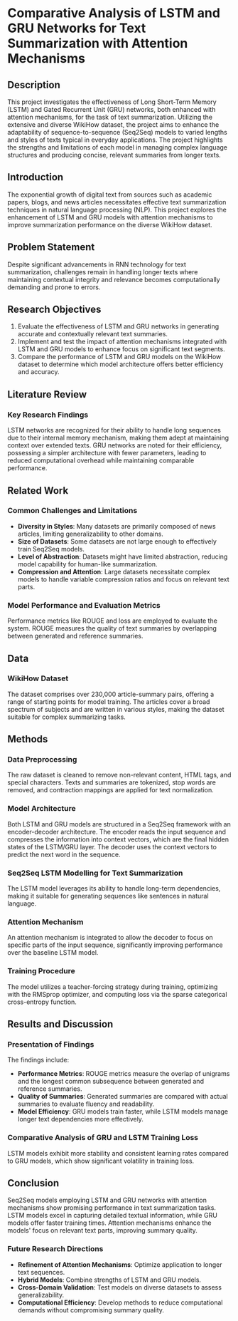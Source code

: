 # Comparative Analysis of LSTM and GRU Networks for Text Summarization with Attention Mechanisms

## Description
This project investigates the effectiveness of Long Short-Term Memory (LSTM) and Gated Recurrent Unit (GRU) networks, both enhanced with attention mechanisms, for the task of text summarization. Utilizing the extensive and diverse WikiHow dataset, the project aims to enhance the adaptability of sequence-to-sequence (Seq2Seq) models to varied lengths and styles of texts typical in everyday applications. The project highlights the strengths and limitations of each model in managing complex language structures and producing concise, relevant summaries from longer texts.

## Introduction
The exponential growth of digital text from sources such as academic papers, blogs, and news articles necessitates effective text summarization techniques in natural language processing (NLP). This project explores the enhancement of LSTM and GRU models with attention mechanisms to improve summarization performance on the diverse WikiHow dataset.

## Problem Statement
Despite significant advancements in RNN technology for text summarization, challenges remain in handling longer texts where maintaining contextual integrity and relevance becomes computationally demanding and prone to errors.

## Research Objectives
1. Evaluate the effectiveness of LSTM and GRU networks in generating accurate and contextually relevant text summaries.
2. Implement and test the impact of attention mechanisms integrated with LSTM and GRU models to enhance focus on significant text segments.
3. Compare the performance of LSTM and GRU models on the WikiHow dataset to determine which model architecture offers better efficiency and accuracy.

## Literature Review
### Key Research Findings
LSTM networks are recognized for their ability to handle long sequences due to their internal memory mechanism, making them adept at maintaining context over extended texts. GRU networks are noted for their efficiency, possessing a simpler architecture with fewer parameters, leading to reduced computational overhead while maintaining comparable performance.

## Related Work
### Common Challenges and Limitations
- **Diversity in Styles**: Many datasets are primarily composed of news articles, limiting generalizability to other domains.
- **Size of Datasets**: Some datasets are not large enough to effectively train Seq2Seq models.
- **Level of Abstraction**: Datasets might have limited abstraction, reducing model capability for human-like summarization.
- **Compression and Attention**: Large datasets necessitate complex models to handle variable compression ratios and focus on relevant text parts.

### Model Performance and Evaluation Metrics
Performance metrics like ROUGE and loss are employed to evaluate the system. ROUGE measures the quality of text summaries by overlapping between generated and reference summaries.

## Data
### WikiHow Dataset
The dataset comprises over 230,000 article-summary pairs, offering a range of starting points for model training. The articles cover a broad spectrum of subjects and are written in various styles, making the dataset suitable for complex summarizing tasks.

## Methods
### Data Preprocessing
The raw dataset is cleaned to remove non-relevant content, HTML tags, and special characters. Texts and summaries are tokenized, stop words are removed, and contraction mappings are applied for text normalization.

### Model Architecture
Both LSTM and GRU models are structured in a Seq2Seq framework with an encoder-decoder architecture. The encoder reads the input sequence and compresses the information into context vectors, which are the final hidden states of the LSTM/GRU layer. The decoder uses the context vectors to predict the next word in the sequence.

### Seq2Seq LSTM Modelling for Text Summarization
The LSTM model leverages its ability to handle long-term dependencies, making it suitable for generating sequences like sentences in natural language.

### Attention Mechanism
An attention mechanism is integrated to allow the decoder to focus on specific parts of the input sequence, significantly improving performance over the baseline LSTM model.

### Training Procedure
The model utilizes a teacher-forcing strategy during training, optimizing with the RMSprop optimizer, and computing loss via the sparse categorical cross-entropy function.

## Results and Discussion
### Presentation of Findings
The findings include:
- **Performance Metrics**: ROUGE metrics measure the overlap of unigrams and the longest common subsequence between generated and reference summaries.
- **Quality of Summaries**: Generated summaries are compared with actual summaries to evaluate fluency and readability.
- **Model Efficiency**: GRU models train faster, while LSTM models manage longer text dependencies more effectively.

### Comparative Analysis of GRU and LSTM Training Loss
LSTM models exhibit more stability and consistent learning rates compared to GRU models, which show significant volatility in training loss.

## Conclusion
Seq2Seq models employing LSTM and GRU networks with attention mechanisms show promising performance in text summarization tasks. LSTM models excel in capturing detailed textual information, while GRU models offer faster training times. Attention mechanisms enhance the models' focus on relevant text parts, improving summary quality.

### Future Research Directions
- **Refinement of Attention Mechanisms**: Optimize application to longer text sequences.
- **Hybrid Models**: Combine strengths of LSTM and GRU models.
- **Cross-Domain Validation**: Test models on diverse datasets to assess generalizability.
- **Computational Efficiency**: Develop methods to reduce computational demands without compromising summary quality.
